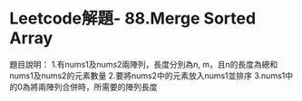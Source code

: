 #  Leetcode解題- 88.Merge Sorted Array
題目說明：
1.有nums1及nums2兩陣列，長度分別為n, m，且n的長度為總和nums1及nums2的元素數量
2.要將nums2中的元素放入nums1並排序
3.nums1中的0為將兩陣列合併時，所需要的陣列長度
